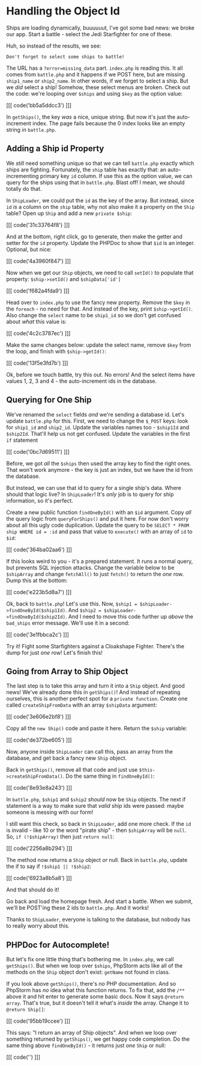 # Handling the Object Id

Ships are loading dynamically, buuuuuut, I've got some bad news: we broke
our app. Start a battle - select the Jedi Starfighter for one of these.

Huh, so instead of the results, we see:

    Don't forget to select some ships to battle!

The URL has a `?error=missing_data` part. `index.php` is reading this. It
all comes from `battle.php` and it happens if we POST here, but are missing
`ship1_name` or `ship2_name`. In other words, if we forget to select a ship.
But we *did* select a ship! Somehow, these select menus are broken. Check
out the code: we're looping over `$ships` and using `$key` as the option
value:

[[[ code('bb5a5ddcc3') ]]]

In `getShips()`, the key *was* a nice, unique string. But now it's just the
auto-increment index. The page fails because the 0 index looks like an empty
string in `battle.php`.

## Adding a Ship id Property

We *still* need something unique so that we can tell `battle.php` exactly
which ships are fighting. Fortunately, the `ship` table has exactly that:
an auto-incrementing primary key `id` column. If use this as the option value,
we can query for the ships using that in `battle.php`. Blast off! I mean,
we should totally do that.

In `ShipLoader`, we could put the `id` as the key of the array. But instead,
since `id` *is* a column on the `ship` table, why not also make it a property
on the `Ship` table? Open up `Ship` and add a new `private $ship`:

[[[ code('31c33764f8') ]]]

And at the bottom, right click, go to generate, then make the getter and
setter for the `id` property. Update the PHPDoc to show that `$id` is an
integer. Optional, but nice:

[[[ code('4a3960f847') ]]]

Now when we get our `Ship` objects, we need to call `setId()` to populate
that property: `$ship->setId()` and `$shipData['id']`

[[[ code('f682a4fda9') ]]]

Head over to `index.php` to use the fancy new property. Remove the `$key`
in the `foreach` - no need for that. And instead of the key, print `$ship->getId()`.
Also change the `select` name to be `ship1_id` so we don't get confused about
*what* this value is:

[[[ code('4c2c3787ec') ]]]

Make the same changes below: update the select name, remove `$key` from the
loop, and finish with `$ship->getId()`:

[[[ code('13f5e3fd7b') ]]]

Ok, before we touch battle, try this out. No errors! And the select items
have values 1, 2, 3 and 4 - the auto-increment ids in the database.

## Querying for One Ship

We've renamed the `select` fields *and* we're sending a database id. Let's
update `battle.php` for this. First, we need to change the `$_POST` keys:
look for `ship1_id` and `ship2_id`. Update the variables names too - `$ship1Id`
and `$ship2Id`. That'll help us not get confused. Update the variables in
the first `if` statement

[[[ code('0bc7d69511') ]]]

Before, we got *all* the `$ships` then used the array key to find the right
ones. That won't work anymore - the key is just an index, but we have the
id from the database.

But instead, we can use that id to query for a single ship's data. Where
should that logic live? In `ShipLoader`! It's *only* job is to query for
ship information, so it's perfect. 

Create a new public function `findOneById()` with an `$id` argument. Copy
*all* the query logic from `queryForShips()` and put it here. For now don't
worry about all this ugly code duplication. Update the query to be
`SELECT * FROM ship WHERE id = :id` and pass that value to `execute()` with
an array of `id` to `$id`:

[[[ code('364ba02aa6') ]]]

If this looks weird to you - it's a prepared statement. It runs a normal query,
but prevents SQL injection attacks. Change the variable below to be `$shipArray`
and change `fetchAll()` to just `fetch()` to return the *one* row. Dump this
at the bottom:

[[[ code('e223b5d8a7') ]]]

Ok, back to `battle.php`! Let's use this. Now, `$ship1 = $shipLoader->findOneById($ship1Id)`.
And `$ship2 = $shipLoader->findOneById($ship2Id)`. And I need to move this
code further up *above* the `bad_ships` error message. We'll use it in a second:

[[[ code('3e1fbbca2c') ]]]

Try it! Fight some Starfighters against a Cloakshape Fighter. There's the
dump for just *one* row! Let's finish this!

## Going from Array to Ship Object

The last step is to take this array and turn it into a `Ship` object. And
good news! We've already done this in `getShips()`! And instead of repeating
ourselves, this is another perfect spot for a `private function`. Create
one called `createShipFromData` with an array `$shipData` argument:

[[[ code('3e606e2bf8') ]]]

Copy all the `new Ship()` code and paste it here. Return the `$ship` variable:

[[[ code('de372be605') ]]]

Now, anyone inside `ShipLoader` can call this, pass an array from the database,
and get back a fancy new `Ship` object.

Back in `getShips()`, remove all that code and just use `$this->createShipFromData()`.
Do the same thing in `findOneById()`:

[[[ code('8e93e8a243') ]]]

In `battle.php`, `$ship1` and `$ship2` *should* now be `Ship` objects. The
next if statement is a way to make sure that *valid* ship ids were passed:
maybe someone is messing with our form!

I still want this check, so back in `ShipLoader`, add one more check. If
the `id` is invalid - like 10 or the word "pirate ship" - then `$shipArray`
will be `null`. So, `if (!$shipArray)` then just `return null`:

[[[ code('2256a8b294') ]]]

The method now returns a `Ship` object *or* null. Back in `battle.php`, update
the if to say if `!$ship1 || !$ship2`:

[[[ code('6923a8b5a8') ]]]

And that should do it!

Go back and load the homepage fresh. And start a battle. When we submit,
we'll be POST'ing these 2 ids to `battle.php`. And it works!

Thanks to `ShipLoader`, everyone is talking to the database, but nobody has
to really worry about this.

## PHPDoc for Autocomplete!

But let's fix one little thing that's bothering me. In `index.php`, we call
`getShips()`. But when we loop over `$ships`, PhpStorm acts like all of the
methods on the `Ship` object don't exist: `getName` not found in class.

If you look above `getShips()`, there's *no* PHP documentation. And so PhpStorm
has *no* idea what this function returns. To fix that, add the `/**` above
it and hit enter to generate some basic docs. Now it says `@return array`.
That's true, but it doesn't tell it what's *inside* the array. Change it
to `@return Ship[]`:

[[[ code('95bb19ccee') ]]]

This says: "I return an array of Ship objects". And when we loop over something
returned by `getShips()`, we get happy code completion. Do the same thing
above `findOneById()` - it returns just *one* `Ship` or null:

[[[ code('') ]]]


